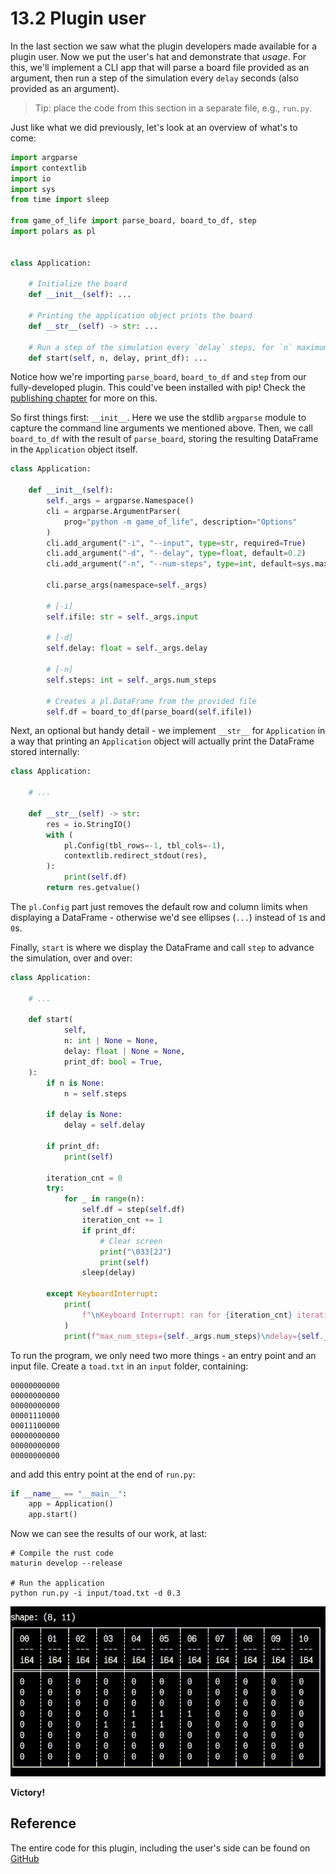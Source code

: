 
# 13.2 Plugin user

In the last section we saw what the plugin developers made available for a plugin user.
Now we put the user's hat and demonstrate that _usage_.
For this, we'll implement a CLI app that will parse a board file provided as an argument, then run a step of the simulation every `delay` seconds (also provided as an argument).

> Tip: place the code from this section in a separate file, e.g., `run.py`.

Just like what we did previously, let's look at an overview of what's to come:

```python
import argparse
import contextlib
import io
import sys
from time import sleep

from game_of_life import parse_board, board_to_df, step
import polars as pl


class Application:

    # Initialize the board
    def __init__(self): ...

    # Printing the application object prints the board
    def __str__(self) -> str: ...

    # Run a step of the simulation every `delay` steps, for `n` maximum steps
    def start(self, n, delay, print_df): ...
```

Notice how we're importing `parse_board`, `board_to_df` and `step` from our fully-developed plugin.
This could've been installed with pip! Check the [publishing chapter](publishing.md) for more on this.

So first things first: `__init__`.
Here we use the stdlib `argparse` module to capture the command line arguments we mentioned above.
Then, we call `board_to_df` with the result of `parse_board`, storing the resulting DataFrame in the `Application` object itself.

```python
class Application:

    def __init__(self):
        self._args = argparse.Namespace()
        cli = argparse.ArgumentParser(
            prog="python -m game_of_life", description="Options"
        )
        cli.add_argument("-i", "--input", type=str, required=True)
        cli.add_argument("-d", "--delay", type=float, default=0.2)
        cli.add_argument("-n", "--num-steps", type=int, default=sys.maxsize)
        
        cli.parse_args(namespace=self._args)

        # [-i]
        self.ifile: str = self._args.input

        # [-d]
        self.delay: float = self._args.delay

        # [-n]
        self.steps: int = self._args.num_steps

        # Creates a pl.DataFrame from the provided file
        self.df = board_to_df(parse_board(self.ifile))
```

Next, an optional but handy detail - we implement `__str__` for `Application` in a way that printing an `Application` object will actually print the DataFrame stored internally:

```python
class Application:

    # ...

    def __str__(self) -> str:
        res = io.StringIO()
        with (
            pl.Config(tbl_rows=-1, tbl_cols=-1),
            contextlib.redirect_stdout(res),
        ):
            print(self.df)
        return res.getvalue()
```

The `pl.Config` part just removes the default row and column limits when displaying a DataFrame - otherwise we'd see ellipses (`...`) instead of `1`s and `0`s.

Finally, `start` is where we display the DataFrame and call `step` to advance the simulation, over and over:

```python
class Application:

    # ...

    def start(
            self,
            n: int | None = None,
            delay: float | None = None,
            print_df: bool = True,
    ):
        if n is None:
            n = self.steps

        if delay is None:
            delay = self.delay

        if print_df:
            print(self)

        iteration_cnt = 0
        try:
            for _ in range(n):
                self.df = step(self.df)
                iteration_cnt += 1
                if print_df:
                    # Clear screen
                    print("\033[2J")
                    print(self)
                sleep(delay)

        except KeyboardInterrupt:
            print(
                f"\nKeyboard Interrupt: ran for {iteration_cnt} iterations. Aborting..."
            )
            print(f"max_num_steps={self._args.num_steps}\ndelay={self._args.delay}")
```

To run the program, we only need two more things - an entry point and an input file.
Create a `toad.txt` in an `input` folder, containing:

```
00000000000
00000000000
00000000000
00001110000
00011100000
00000000000
00000000000
00000000000
```

and add this entry point at the end of `run.py`:

```python
if __name__ == "__main__":
    app = Application()
    app.start()
```

Now we can see the results of our work, at last:

```shell
# Compile the rust code
maturin develop --release

# Run the application
python run.py -i input/toad.txt -d 0.3
```

![Toad pattern with period = 2, running in a dataframe](assets/life_toad_df.gif)

__Victory!__

## Reference

The entire code for this plugin, including the user's side can be found on [GitHub](https://github.com/condekind/life_polars_plugin)
